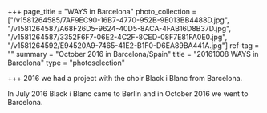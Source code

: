 +++
page_title = "WAYS in Barcelona"
photo_collection = ["/v1581264585/7AF9EC90-16B7-4770-952B-9E013BB4488D.jpg", "/v1581264587/A68F26D5-9624-40D5-8ACA-4FAB16D8B37D.jpg", "/v1581264587/3352F6F7-06E2-4C2F-8CED-08F7E81FA0E0.jpg", "/v1581264592/E94520A9-7465-41E2-B1F0-D6EA89BA441A.jpg"]
ref-tag = ""
summary = "October 2016 in Barcelona/Spain"
title = "20161008 WAYS in Barcelona"
type = "photoselection"

+++
2016 we had a project with the choir Black i Blanc from Barcelona.

In July 2016 Black i Blanc came to Berlin and in October 2016 we went to Barcelona.